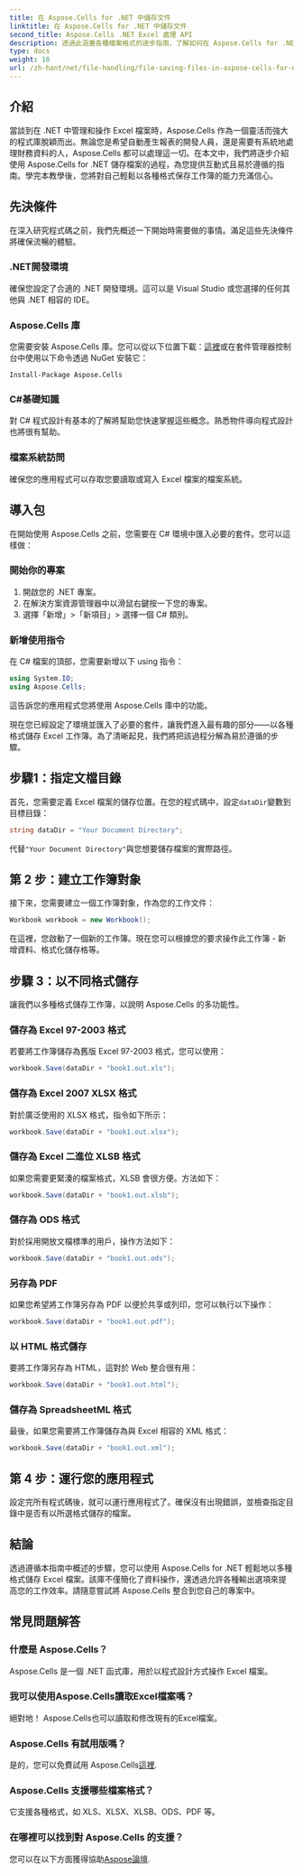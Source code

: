 ```yaml
---
title: 在 Aspose.Cells for .NET 中儲存文件
linktitle: 在 Aspose.Cells for .NET 中儲存文件
second_title: Aspose.Cells .NET Excel 處理 API
description: 透過此涵蓋各種檔案格式的逐步指南，了解如何在 Aspose.Cells for .NET 中儲存檔案。
type: docs
weight: 10
url: /zh-hant/net/file-handling/file-saving-files-in-aspose-cells-for-net/
---
```

## 介紹
當談到在 .NET 中管理和操作 Excel 檔案時，Aspose.Cells 作為一個靈活而強大的程式庫脫穎而出。無論您是希望自動產生報表的開發人員，還是需要有系統地處理財務資料的人，Aspose.Cells 都可以處理這一切。在本文中，我們將逐步介紹使用 Aspose.Cells for .NET 儲存檔案的過程，為您提供互動式且易於遵循的指南。學完本教學後，您將對自己輕鬆以各種格式保存工作簿的能力充滿信心。

## 先決條件

在深入研究程式碼之前，我們先概述一下開始時需要做的事情。滿足這些先決條件將確保流暢的體驗。

### .NET開發環境
確保您設定了合適的 .NET 開發環境。這可以是 Visual Studio 或您選擇的任何其他與 .NET 相容的 IDE。

### Aspose.Cells 庫
您需要安裝 Aspose.Cells 庫。您可以從以下位置下載：[這裡](https://releases.aspose.com/cells/net/)或在套件管理器控制台中使用以下命令透過 NuGet 安裝它：
```
Install-Package Aspose.Cells
```

### C#基礎知識
對 C# 程式設計有基本的了解將幫助您快速掌握這些概念。熟悉物件導向程式設計也將很有幫助。

### 檔案系統訪問
確保您的應用程式可以存取您要讀取或寫入 Excel 檔案的檔案系統。 

## 導入包

在開始使用 Aspose.Cells 之前，您需要在 C# 環境中匯入必要的套件。您可以這樣做：

### 開始你的專案
1. 開啟您的 .NET 專案。
2. 在解決方案資源管理器中以滑鼠右鍵按一下您的專案。
3. 選擇「新增」>「新項目」> 選擇一個 C# 類別。

### 新增使用指令
在 C# 檔案的頂部，您需要新增以下 using 指令：
```csharp
using System.IO;
using Aspose.Cells;
```
這告訴您的應用程式您將使用 Aspose.Cells 庫中的功能。

現在您已經設定了環境並匯入了必要的套件，讓我們進入最有趣的部分——以各種格式儲存 Excel 工作簿。為了清晰起見，我們將把該過程分解為易於遵循的步驟。

## 步驟1：指定文檔目錄

首先，您需要定義 Excel 檔案的儲存位置。在您的程式碼中，設定`dataDir`變數到目標目錄：

```csharp
string dataDir = "Your Document Directory"; 
```
代替`"Your Document Directory"`與您想要儲存檔案的實際路徑。

## 第 2 步：建立工作簿對象

接下來，您需要建立一個工作簿對象，作為您的工作文件：
```csharp
Workbook workbook = new Workbook(); 
```
在這裡，您啟動了一個新的工作簿。現在您可以根據您的要求操作此工作簿 - 新增資料、格式化儲存格等。

## 步驟 3：以不同格式儲存

讓我們以多種格式儲存工作簿，以說明 Aspose.Cells 的多功能性。

### 儲存為 Excel 97-2003 格式

若要將工作簿儲存為舊版 Excel 97-2003 格式，您可以使用：
```csharp
workbook.Save(dataDir + "book1.out.xls"); 
```

### 儲存為 Excel 2007 XLSX 格式
對於廣泛使用的 XLSX 格式，指令如下所示：
```csharp
workbook.Save(dataDir + "book1.out.xlsx"); 
```

### 儲存為 Excel 二進位 XLSB 格式
如果您需要更緊湊的檔案格式，XLSB 會很方便。方法如下：
```csharp
workbook.Save(dataDir + "book1.out.xlsb"); 
```

### 儲存為 ODS 格式
對於採用開放文檔標準的用戶，操作方法如下：
```csharp
workbook.Save(dataDir + "book1.out.ods"); 
```

### 另存為 PDF
如果您希望將工作簿另存為 PDF 以便於共享或列印，您可以執行以下操作：
```csharp
workbook.Save(dataDir + "book1.out.pdf"); 
```

### 以 HTML 格式儲存
要將工作簿另存為 HTML，這對於 Web 整合很有用：
```csharp
workbook.Save(dataDir + "book1.out.html"); 
```

### 儲存為 SpreadsheetML 格式
最後，如果您需要將工作簿儲存為與 Excel 相容的 XML 格式：
```csharp
workbook.Save(dataDir + "book1.out.xml"); 
```

## 第 4 步：運行您的應用程式 

設定完所有程式碼後，就可以運行應用程式了。確保沒有出現錯誤，並檢查指定目錄中是否有以所選格式儲存的檔案。 

## 結論

透過遵循本指南中概述的步驟，您可以使用 Aspose.Cells for .NET 輕鬆地以多種格式儲存 Excel 檔案。該庫不僅簡化了資料操作，還透過允許各種輸出選項來提高您的工作效率。請隨意嘗試將 Aspose.Cells 整合到您自己的專案中。

## 常見問題解答

### 什麼是 Aspose.Cells？  
Aspose.Cells 是一個 .NET 函式庫，用於以程式設計方式操作 Excel 檔案。

### 我可以使用Aspose.Cells讀取Excel檔案嗎？  
絕對地！ Aspose.Cells也可以讀取和修改現有的Excel檔案。

### Aspose.Cells 有試用版嗎？  
是的，您可以免費試用 Aspose.Cells[這裡](https://releases.aspose.com/).

### Aspose.Cells 支援哪些檔案格式？  
它支援各種格式，如 XLS、XLSX、XLSB、ODS、PDF 等。

### 在哪裡可以找到對 Aspose.Cells 的支援？  
您可以在以下方面獲得協助[Aspose論壇](https://forum.aspose.com/c/cells/9).